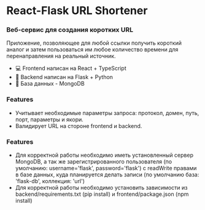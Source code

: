 # React-Flask URL Shortener
### Веб-сервис для создания коротких URL

Приложение, позволяющее для любой ссылки получить короткий аналог и затем пользоваться им любое количество времени для перенаправления на реальный источник.

- 💻 Frontend написан на React + TypeScript
- 🔨 Backend написан на Flask + Python
- 💾 База данных - MongoDB
### Features

- Учитывает необходимые параметры запроса: протокол, домен, путь, порт, параметры и якори.
- Валидирует URL на стороне frontend и backend.
### Features

- Для корректной работы необходимо иметь установленный сервер MongoDB, а так же зарегистрированного пользователя (по умолчанию: username='flask', password='flask') с readWrite правами в базе данных, куда планируется делать записи (по умолчанию база: 'flask-db', коллекция: 'url')
- Для корректной работы необходимо установить зависимости из backend/requirements.txt (pip install) и frontend/package.json (npm install)

